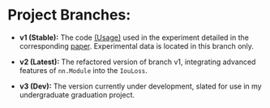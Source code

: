 # Project Branches:

- **v1 (Stable):**
  The code [(Usage)](https://blog.csdn.net/qq_55745968/article/details/128888122) used in the experiment detailed in the corresponding [paper](https://arxiv.org/abs/2301.10051).
  Experimental data is located in this branch only.

- **v2 (Latest):**
  The refactored version of branch v1, integrating advanced features of `nn.Module` into the `IouLoss`.

- **v3 (Dev):**
  The version currently under development, slated for use in my undergraduate graduation project.
